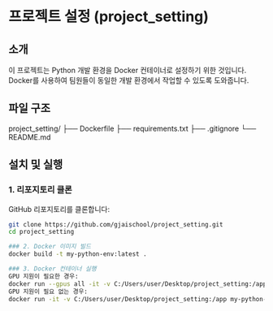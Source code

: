 # 프로젝트 설정 (project_setting)

## 소개
이 프로젝트는 Python 개발 환경을 Docker 컨테이너로 설정하기 위한 것입니다. Docker를 사용하여 팀원들이 동일한 개발 환경에서 작업할 수 있도록 도와줍니다.

## 파일 구조
project_setting/ ├── Dockerfile ├── requirements.txt ├── .gitignore └── README.md


## 설치 및 실행

### 1. 리포지토리 클론
GitHub 리포지토리를 클론합니다:
```bash
git clone https://github.com/gjaischool/project_setting.git
cd project_setting

### 2. Docker 이미지 빌드
docker build -t my-python-env:latest .

### 3. Docker 컨테이너 실행
GPU 지원이 필요한 경우:
docker run --gpus all -it -v C:/Users/user/Desktop/project_setting:/app my-python-env:latest
GPU 지원이 필요 없는 경우:
docker run -it -v C:/Users/user/Desktop/project_setting:/app my-python-env:latest
